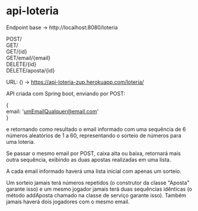 # api-loteria


Endpoint base -> http://localhost:8080/loteria

POST/\
GET/\
GET/{id}\
GET/email/{email}\
DELETE/{id}\
DELETE/aposta/{id}

URL: () -> https://api-loteria-zup.herokuapp.com/loteria/


API criada com Spring boot, enviando por POST: 

{\
     email: 'umEmailQualquer@email.com'\
} 

e retornando como resultado o email informado com uma sequência de 6 números aleatórios de 1 a 60, representando o sorteio de números para uma loteria.

Se passar o mesmo email por POST, caixa alta ou baixa, retornará mais outra sequência, exibindo as duas apostas realizadas em uma lista.

A cada email informado haverá uma lista inicial com apenas um sorteio.

Um sorteio jamais terá números repetidos (o construtor da classe "Aposta" garante isso) e um mesmo jogador jamais terá duas sequências idênticas (o método addAposta chamado na classe de serviço garante isso). Também jamais haverá dois jogadores com o mesmo email.
